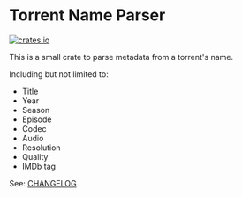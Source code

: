 # Torrent Name Parser
[![crates.io](https://img.shields.io/crates/v/torrent-name-parser.svg)](https://crates.io/crates/torrent-name-parser)

This is a small crate to parse metadata from a torrent's name.

Including but not limited to:

* Title
* Year
* Season
* Episode
* Codec
* Audio
* Resolution
* Quality
* IMDb tag


See: [CHANGELOG](CHANGELOG.md)
